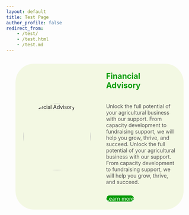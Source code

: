 ```yaml
---
layout: default
title: Test Page
author_profile: false
redirect_from:
    - /test/
    - /test.html
    - /test.md
---
```


<style>
    .custom-feature-section {
        margin-bottom: 2em;
        padding: 1em; /* Provides spacing from screen edges on mobile */
        width: 100%; /* Width for mobile view, centered by auto margins */
        margin-left: auto;
        margin-right: auto;
        /* max-width removed from base rule to not affect mobile unnecessarily */
    }

    .custom-feature__item {
        display: flex;
        flex-direction: column; /* Mobile: vertical layout */
        border: none; /* Remove visible border from the main rectangle */
        border-radius: 50px;
        overflow: hidden;
        background-color: rgba(153, 204, 0, 0.10); /* Transparent version of #99cc00 (e.g., 15% opacity) */
    }

    .custom-feature__item--img {
        flex-shrink: 0;
        display: flex; /* Added to help center the image if it's smaller than its container */
        justify-content: center; /* Center image horizontally */
        align-items: center; /* Center image vertically */
        padding: 1em; /* Add some padding around the image if desired */
    }

    .custom-feature__item--img img {
        width: 100%;
        height: auto;
        max-width: 280px; /* INCREASED: Max size of the image for responsiveness */
        display: block;
        object-fit: cover; /* Ensures the image covers the area, might crop */
        border-radius: 50%; /* Make the image round */
        aspect-ratio: 1 / 1; /* Ensure the space for the image is square for a perfect circle */
    }

    .custom-feature__item--desc {
        padding: 1.5em;
        display: flex;
        flex-direction: column;
    }

    .custom-feature__item--desc h3 {
        margin-top: 0;
        font-size: 1.5em; /* Adjust as needed, or use theme variables if available */
        color: #009a00; /* New color for "Financial Advisor" */
    }

    .custom-feature__item--desc p {
        margin-bottom: 1em;
        flex-grow: 1; /* Allows paragraph to take available space */
        color: var(--text-color-light, #555); /* Use theme's lighter text color */
    }

    .custom-feature__item--desc .btn {
        margin-top: 1em; /* Space above button */
        align-self: flex-start; /* Align button to the start */
        background-color: #009a00; /* New background color for "Learn more" button */
        color: #ffffff !important; /* New text color for "Learn more" button, !important to override theme styles if necessary */
        border-color: #009a00; /* Match border color to background */
        border-radius: 50px; /* Rounded corners for the button */
    }

    /* Ensure hover styles for the button are also adjusted if needed */
    .custom-feature__item--desc .btn:hover {
        background-color: #007a00; /* Darker shade for hover, adjust as needed */
        border-color: #007a00;
        color: #ffffff !important;
    }

    /* Desktop view: Apply for screens wider than 'small' breakpoint (typically 600px) */
    @media (min-width: 600px) { /* Matches $small breakpoint from _sass/_themes.scss */
        .custom-feature-section {
            width: 90%; /* Width for desktop view */
            /* max-width: 1200px; /* Max width for desktop view */
            /* margin-left: auto and margin-right: auto are inherited from the base rule and will continue to center it */
        }

    .custom-feature__item {
        flex-direction: row; /* Desktop: horizontal layout */
        align-items: center; /* Align items vertically in desktop view */
    }

    .custom-feature__item--img {
        width: 40%; /* UPDATED: Define a responsive width for the image container */
        padding: 1.5em; /* Adjust padding for desktop if needed */
        /* flex-shrink: 0; is good to prevent shrinking if space is tight */
    }

    .custom-feature__item--img img {
        /* max-width is inherited (280px), width: 100% makes it fill its container up to max-width */
        /* height: 100%; REMOVED to rely on aspect-ratio for correct height */
    }

    .custom-feature__item--desc {
        width: 60%; /* UPDATED: Adjust text content width for desktop to complement image container */
        justify-content: center; /* Vertically center content if desired */
    }
    }
</style>

<section class="custom-feature-section">
  <div class="custom-feature__item">
    <div class="custom-feature__item--img">
      <!-- Replace with your image path. Place the image in /assets/images/ -->
      <img src="{{ '/images/profile.jpg' | relative_url }}" alt="Financial Advisory">
    </div>
    <div class="custom-feature__item--desc">
      <h3>Financial Advisory</h3>
      <p>Unlock the full potential of your agricultural business with our support. From capacity development to fundraising support, we will help you grow, thrive, and succeed. Unlock the full potential of your agricultural business with our support. From capacity development to fundraising support, we will help you grow, thrive, and succeed.</p>
      <!-- Replace with your desired link -->
      <a href="#" class="btn btn--primary">Learn more</a>
    </div>
  </div>
</section>
